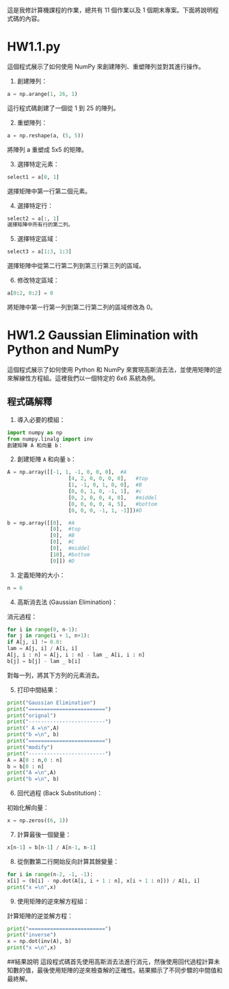 這是我修計算機課程的作業，總共有 11 個作業以及 1 個期末專案。下面將說明程式碼的內容。

# HW1.1.py

這個程式展示了如何使用 NumPy 來創建陣列、重塑陣列並對其進行操作。

1. 創建陣列：

```python
a = np.arange(1, 26, 1)
```

這行程式碼創建了一個從 1 到 25 的陣列。

2. 重塑陣列：

```python
a = np.reshape(a, (5, 5))
```

將陣列 a 重塑成 5x5 的矩陣。

3. 選擇特定元素：

```python
select1 = a[0, 1]
```

選擇矩陣中第一行第二個元素。

4. 選擇特定行：

```python
select2 = a[:, 1]
選擇矩陣中所有行的第二列。
```

5. 選擇特定區域：

```python
select3 = a[1:3, 1:3]
```

選擇矩陣中從第二行第二列到第三行第三列的區域。

6. 修改特定區域：

```python
a[0:2, 0:2] = 0
```

將矩陣中第一行第一列到第二行第二列的區域修改為 0。

# HW1.2 Gaussian Elimination with Python and NumPy

這個程式展示了如何使用 Python 和 NumPy 來實現高斯消去法，並使用矩陣的逆來解線性方程組。這裡我們以一個特定的 6x6 系統為例。

## 程式碼解釋

1. 導入必要的模組：

```python
import numpy as np
from numpy.linalg import inv
創建矩陣 A 和向量 b：
```

2. 創建矩陣 `A` 和向量 `b`：

```python
A = np.array([[-1, 1, -1, 0, 0, 0],  #A
                    [4, 2, 0, 0, 0, 0],   #top
                    [1, -1, 0, 1, 0, 0],  #B
                    [0, 0, 1, 0, -1, 1],  #c
                    [0, 2, 0, 0, 4, 0],   #middel
                    [0, 0, 0, 0, 4, 5],   #bottom
                    [0, 0, 0, -1, 1, -1]])#D

b = np.array([[0],  #A
              [8],  #top
              [0],  #B
              [0],  #C
              [0],  #middel
              [10], #bottom
              [0]]) #D
```

3. 定義矩陣的大小：

```python
n = 6
```

4. 高斯消去法 (Gaussian Elimination)：

消元過程：

```python
for i in range(0, n-1):
for j in range(i + 1, n+1):
if A[j, i] != 0.0:
lam = A[j, i] / A[i, i]
A[j, i : n] = A[j, i : n] - lam _ A[i, i : n]
b[j] = b[j] - lam _ b[i]
```

對每一列，將其下方列的元素消去。

5. 打印中間結果：

```python
print("Gaussian Elimination")
print("=========================")
print("orignal")
print("-------------------------")
print(" A =\n",A)
print("b =\n", b)
print("=========================")
print("modify")
print("-------------------------")
A = A[0 : n,0 : n]
b = b[0 : n]
print("A =\n",A)
print("b =\n", b)
```

6. 回代過程 (Back Substitution)：

初始化解向量：

```python
x = np.zeros((6, 1))
```

7. 計算最後一個變量：

```python
x[n-1] = b[n-1] / A[n-1, n-1]
```

8. 從倒數第二行開始反向計算其餘變量：

```python
for i in range(n-2, -1, -1):
x[i] = (b[i] - np.dot(A[i, i + 1 : n], x[i + 1 : n])) / A[i, i]
print("x =\n",x)
```

9. 使用矩陣的逆來解方程組：

計算矩陣的逆並解方程：

```python
print("=========================")
print("inverse")
x = np.dot(inv(A), b)
print("x =\n",x)
```

##結果說明
這段程式碼首先使用高斯消去法進行消元，然後使用回代過程計算未知數的值，最後使用矩陣的逆來檢查解的正確性。結果顯示了不同步驟的中間值和最終解。
